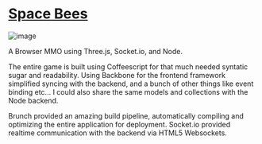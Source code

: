 # [Space Bees](http://enigmatic-ocean-1590.herokuapp.com/)

![image](http://i.imgur.com/lgEPhcg.jpg)

A Browser MMO using Three.js, Socket.io, and Node. 

The entire game is built using Coffeescript for that much needed syntatic sugar and readability. Using Backbone for the frontend framework simplified syncing with the backend, and a bunch of other things like event binding etc... I could also share the same models and collections with the Node backend.

Brunch provided an amazing build pipeline, automatically compiling and optimizing the entire application for deployment. Socket.io provided realtime communication with the backend via HTML5 Websockets.
